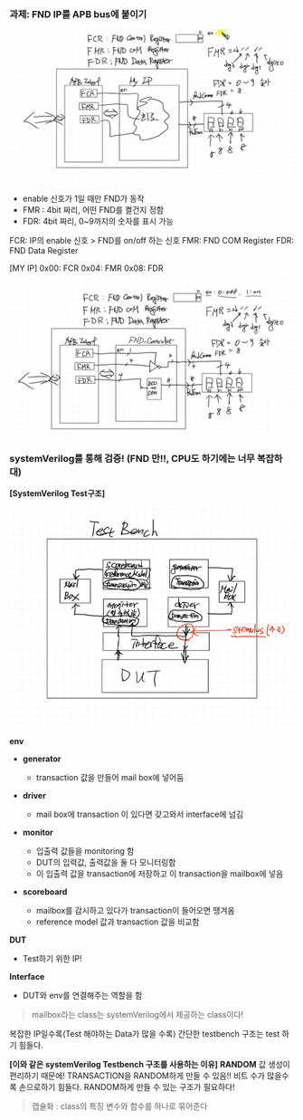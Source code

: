### 과제: FND IP를 APB bus에 붙이기

![](img.png)
- enable 신호가 1일 때만 FND가 동작
- FMR : 4bit 짜리, 어떤 FND를 켤건지 정함
- FDR: 4bit 짜리, 0~9까지의 숫자를 표시 가능

FCR: IP의 enable 신호 > FND를 on/off 하는 신호
FMR: FND COM Register
FDR: FND Data Register


[MY IP]
0x00: FCR 
0x04: FMR
0x08: FDR

![](img2.png)



### systemVerilog를 통해 검증! (FND 만!!, CPU도 하기에는 너무 복잡하대)

**[SystemVerilog Test구조]**

![](img3.png)

**env**

- **generator**
    - transaction 값을 만들어 mail box에 넣어둠

- **driver** 
    - mail box에 transaction 이 있다면 갖고와서 interface에 넘김


- **monitor** 
    - 입출력 값들을 monitoring 함
    - DUT의 입력값, 출력값을 둘 다 모니터링함
    - 이 입출력 값을 transaction에 저장하고 이 transaction을 mailbox에 넣음

- **scoreboard** 
    - mailbox를 감시하고 있다가 transaction이 들어오면 땡겨옴
    - reference model 값과 transaction 값을 비교함


**DUT**
- Test하기 위한 IP!

**Interface**
- DUT와 env를 연결해주는 역할을 함

> mailbox라는 class는 systemVerilog에서 제공하는 class이다!

복잡한 IP일수록(Test 해야하는 Data가 많을 수록) 간단한 testbench 구조는 test 하기 힘들다.

**[이와 같은 systemVerilog Testbench 구조를 사용하는 이유]**
**RANDOM** 값 생성이 편리하기 때문에!
TRANSACTION을 RANDOM하게 만들 수 있음!!
비트 수가 많을수록 손으로하기 힘들다. RANDOM하게 만들 수 있는 구조가 필요하다!


> 캡슐화 : class의 특징
변수와 함수를 하나로 묶어준다